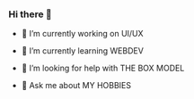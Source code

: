 ### Hi there 👋



- 🔭 I’m currently working on UI/UX
- 🌱 I’m currently learning WEBDEV

- 🤔 I’m looking for help with THE BOX MODEL
- 💬 Ask me about MY HOBBIES
